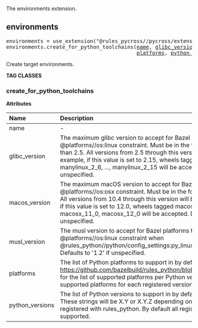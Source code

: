 <!-- Generated with Stardoc: http://skydoc.bazel.build -->

The environments extension.

<a id="environments"></a>

## environments

<pre>
environments = use_extension("@rules_pycross//pycross/extensions:environments.bzl", "environments")
environments.create_for_python_toolchains(<a href="#environments.create_for_python_toolchains-name">name</a>, <a href="#environments.create_for_python_toolchains-glibc_version">glibc_version</a>, <a href="#environments.create_for_python_toolchains-macos_version">macos_version</a>, <a href="#environments.create_for_python_toolchains-musl_version">musl_version</a>,
                                          <a href="#environments.create_for_python_toolchains-platforms">platforms</a>, <a href="#environments.create_for_python_toolchains-python_versions">python_versions</a>)
</pre>

Create target environments.


**TAG CLASSES**

<a id="environments.create_for_python_toolchains"></a>

### create_for_python_toolchains

**Attributes**

| Name  | Description | Type | Mandatory | Default |
| :------------- | :------------- | :------------- | :------------- | :------------- |
| <a id="environments.create_for_python_toolchains-name"></a>name |  -   | <a href="https://bazel.build/concepts/labels#target-names">Name</a> | required |  |
| <a id="environments.create_for_python_toolchains-glibc_version"></a>glibc_version |  The maximum glibc version to accept for Bazel platforms that match the @platforms//os:linux constraint. Must be in the format '2.X', and greater than 2.5. All versions from 2.5 through this version will be supported. For example, if this value is set to 2.15, wheels tagged manylinux_2_5, manylinux_2_6, ..., manylinux_2_15 will be accepted. Defaults to '2.28' if unspecified.   | String | optional |  `""`  |
| <a id="environments.create_for_python_toolchains-macos_version"></a>macos_version |  The maximum macOS version to accept for Bazel platforms that match the @platforms//os:osx constraint. Must be in the format 'X.Y' with X >= 10. All versions from 10.4 through this version will be supported. For example, if this value is set to 12.0, wheels tagged macosx_10_4, macosx_10_5, ..., macosx_11_0, macosx_12_0 will be accepted. Defaults to '12.0' if unspecified.   | String | optional |  `""`  |
| <a id="environments.create_for_python_toolchains-musl_version"></a>musl_version |  The musl version to accept for Bazel platforms that match the @platforms//os:linux constraint when @rules_python//python/config_settings:py_linux_libc is set to 'musl'. Defaults to '1.2' if unspecified.   | String | optional |  `""`  |
| <a id="environments.create_for_python_toolchains-platforms"></a>platforms |  The list of Python platforms to support in by default in Pycross builds. See https://github.com/bazelbuild/rules_python/blob/main/python/versions.bzl for the list of supported platforms per Python version. By default all supported platforms for each registered version are supported.   | List of strings | optional |  `[]`  |
| <a id="environments.create_for_python_toolchains-python_versions"></a>python_versions |  The list of Python versions to support in by default in Pycross builds. These strings will be X.Y or X.Y.Z depending on how versions were registered with rules_python. By default all registered versions are supported.   | List of strings | optional |  `[]`  |


